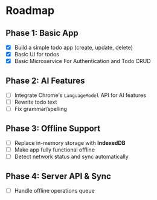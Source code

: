 # Roadmap

## Phase 1: Basic App
- [x] Build a simple todo app (create, update, delete)
- [x] Basic UI for todos
- [x] Basic Microservice For Authentication and Todo CRUD

## Phase 2: AI Features
- [ ] Integrate Chrome's `LanguageModel` API for AI features
- [ ] Rewrite todo text
- [ ] Fix grammar/spelling

## Phase 3: Offline Support
- [ ] Replace in-memory storage with **IndexedDB**
- [ ] Make app fully functional offline
- [ ] Detect network status and sync automatically

## Phase 4: Server API & Sync
- [ ] Handle offline operations queue

